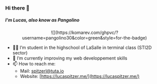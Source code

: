 ### Hi there 👋

##### I'm Lucas, also know as Pangolino

<center>![](https://komarev.com/ghpvc/?username=pangolino30&color=green&style=for-the-badge)</center>

<!--
**pangolino30/pangolino30** is a ✨ _special_ ✨ repository because its `README.md` (this file) appears on your GitHub profile.
-->


* 👨‍🎓 I’m student in the highschool of LaSalle in terminal class (STI2D sector)
* 🌱 I’m currently improving my web developpement skills
* 📫 How to reach me: 
  * Mail: spitzerl@tuta.io
  * Website: [https://lucaspitzer.me/](https://lucaspitzer.me/)
